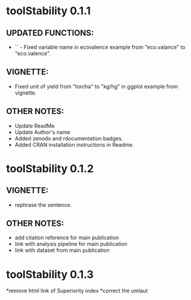 # toolStability  0.1.1

## UPDATED FUNCTIONS:
* `` - Fixed variable name in ecovalence example from "eco.valance" to "eco.valence".
 
## VIGNETTE:
* Fixed unit of yield from "ton/ha" to "kg/hg" in ggplot example from vignette.

## OTHER NOTES:
* Update ReadMe
* Update Author's name
* Added zenodo and rdocumentation badges.
* Added CRAN installation instructions in Readme.

# toolStability  0.1.2

## VIGNETTE:
* rephrase the sentence.
## OTHER NOTES:
* add citation reference for main publication
* link with analysis pipeline for main publication
* link with dataset from main publication

# toolStability 0.1.3
*remove html link of Superiority index
*correct the umlaut 